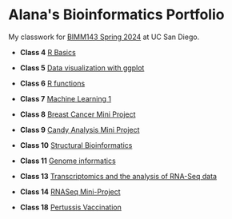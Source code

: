 # Alana's Bioinformatics Portfolio

My classwork for [BIMM143 Spring 2024](https://alanarose77.github.io/bimm143_github1/) at UC San Diego.

- **Class 4** [R Basics](https://github.com/alanarose77/bimm143_github1/blob/main/Class04/lab4.pdf)

- **Class 5** [Data visualization with ggplot](Class05/class05.md)

- **Class 6** [R functions](Class06/class06.md)

- **Class 7** [Machine Learning 1](Class07/class07.md)

- **Class 8** [Breast Cancer Mini Project](https://github.com/alanarose77/bimm143_github1/blob/main/Class08/Class8.pdf)

- **Class 9** [Candy Analysis Mini Project](https://github.com/alanarose77/bimm143_github1/blob/main/Class09/Class09.pdf)

- **Class 10** [Structural Bioinformatics](https://github.com/alanarose77/bimm143_github1/blob/main/Class10/Class10.pdf)

- **Class 11** [Genome informatics](https://github.com/alanarose77/bimm143_github1/blob/main/Class11/Class11.pdf)

- **Class 13** [Transcriptomics and the analysis of RNA-Seq data](https://github.com/alanarose77/bimm143_github1/blob/main/Class13/Class13.pdf)

- **Class 14** [RNASeq Mini-Project](https://github.com/alanarose77/bimm143_github1/blob/main/Class14/Class14.pdf)

- **Class 18** [Pertussis Vaccination](https://github.com/alanarose77/bimm143_github1/blob/main/Class18/class18.pdf)
